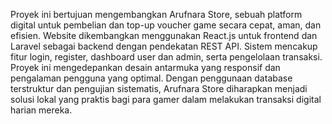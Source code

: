 Proyek ini bertujuan mengembangkan Arufnara Store, sebuah platform digital untuk pembelian dan top-up voucher game secara cepat, aman, dan efisien. Website dikembangkan menggunakan React.js untuk frontend dan Laravel sebagai backend dengan pendekatan REST API. Sistem mencakup fitur login, register, dashboard user dan admin, serta pengelolaan transaksi. Proyek ini mengedepankan desain antarmuka yang responsif dan pengalaman pengguna yang optimal. Dengan penggunaan database terstruktur dan pengujian sistematis, Arufnara Store diharapkan menjadi solusi lokal yang praktis bagi para gamer dalam melakukan transaksi digital harian mereka.
